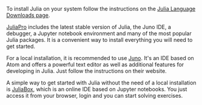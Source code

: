 To install Julia on your system follow the instructions on the [Julia Language Downloads page](http://julialang.org/downloads/).

[JuliaPro](http://juliacomputing.com/products/juliapro.html) includes the latest stable version of Julia, the Juno IDE, a debugger, a Jupyter notebook environment and many of the most popular Julia packages. It is a convenient way to install everything you will need to get started.

For a local installation, it is recommended to use [Juno](http://junolab.org/). It's an IDE based on Atom and offers a powerful text editor as well as additional features for developing in Julia. Just follow the instructions on their website.

A simple way to get started with Julia without the need of a local installation is [JuliaBox](http://junolab.org/), which is an online IDE based on Jupyter notebooks. You just access it from your browser, login and you can start solving exercises.
